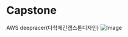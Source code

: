 # Capstone
AWS deepracer(다학제간캡스톤디자인)
![Image](https://github.com/user-attachments/assets/2406d9dd-5697-4973-9a76-f8d26bfee4a0)
